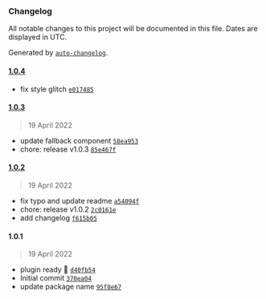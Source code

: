 ### Changelog

All notable changes to this project will be documented in this file. Dates are displayed in UTC.

Generated by [`auto-changelog`](https://github.com/CookPete/auto-changelog).

#### [1.0.4](https://github.com/NovaGaia/gatsby-plugin-trustpilot/compare/1.0.3...1.0.4)

- fix style glitch [`e017485`](https://github.com/NovaGaia/gatsby-plugin-trustpilot/commit/e017485e56c7fee29161814816f5ee292e034708)

#### [1.0.3](https://github.com/NovaGaia/gatsby-plugin-trustpilot/compare/1.0.2...1.0.3)

> 19 April 2022

- update fallback component [`58ea953`](https://github.com/NovaGaia/gatsby-plugin-trustpilot/commit/58ea953882a0ba4e7d2c3409d0330d9492f4cccc)
- chore: release v1.0.3 [`85e467f`](https://github.com/NovaGaia/gatsby-plugin-trustpilot/commit/85e467f05d3079a43e8cfa7325a2b0cfb5e0a7f0)

#### [1.0.2](https://github.com/NovaGaia/gatsby-plugin-trustpilot/compare/1.0.1...1.0.2)

> 19 April 2022

- fix typo and update readme [`a54094f`](https://github.com/NovaGaia/gatsby-plugin-trustpilot/commit/a54094f8f2499d9ade4f1b8172db041310069698)
- chore: release v1.0.2 [`2c0161e`](https://github.com/NovaGaia/gatsby-plugin-trustpilot/commit/2c0161e44a151267f981e73d826434fb2580d055)
- add changelog [`f615b05`](https://github.com/NovaGaia/gatsby-plugin-trustpilot/commit/f615b05219f4c9a356f3d9497a1385e11cafd638)

#### 1.0.1

> 19 April 2022

- plugin ready 🎉 [`d40fb54`](https://github.com/NovaGaia/gatsby-plugin-trustpilot/commit/d40fb542e0fa2efdbd2bea2f4618572f8b92762c)
- Initial commit [`370ea04`](https://github.com/NovaGaia/gatsby-plugin-trustpilot/commit/370ea04a21993742f238a43ffe8304da372b4de5)
- update package name [`95f8e67`](https://github.com/NovaGaia/gatsby-plugin-trustpilot/commit/95f8e675202648921919e79cc1d83cd7367a5eb4)
